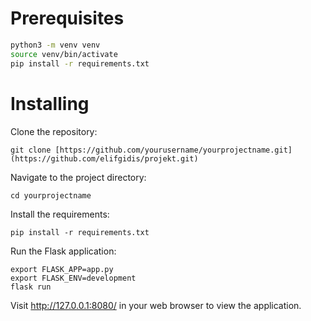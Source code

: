 # Prerequisites


```bash
python3 -m venv venv
source venv/bin/activate  
pip install -r requirements.txt
```

# Installing

Clone the repository:
```
git clone [https://github.com/yourusername/yourprojectname.git](https://github.com/elifgidis/projekt.git)
```

Navigate to the project directory:
```
cd yourprojectname
```

Install the requirements:
```
pip install -r requirements.txt
```

Run the Flask application:
```
export FLASK_APP=app.py  
export FLASK_ENV=development  
flask run
```

Visit http://127.0.0.1:8080/ in your web browser to view the application.
